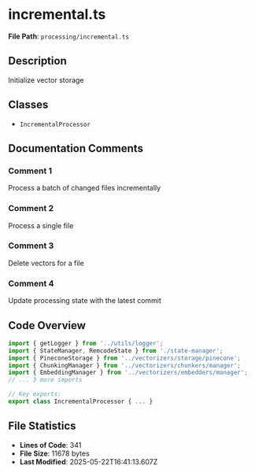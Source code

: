 # incremental.ts

**File Path**: `processing/incremental.ts`

## Description

Initialize vector storage

## Classes

- `IncrementalProcessor`

## Documentation Comments

### Comment 1

Process a batch of changed files incrementally

### Comment 2

Process a single file

### Comment 3

Delete vectors for a file

### Comment 4

Update processing state with the latest commit

## Code Overview

```typescript
import { getLogger } from '../utils/logger';
import { StateManager, RemcodeState } from './state-manager';
import { PineconeStorage } from '../vectorizers/storage/pinecone';
import { ChunkingManager } from '../vectorizers/chunkers/manager';
import { EmbeddingManager } from '../vectorizers/embedders/manager';
// ... 3 more imports

// Key exports:
export class IncrementalProcessor { ... }
```

## File Statistics

- **Lines of Code**: 341
- **File Size**: 11678 bytes
- **Last Modified**: 2025-05-22T16:41:13.607Z

